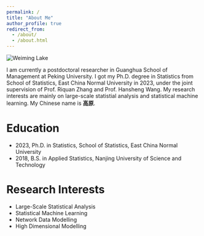 ```yaml
---
permalink: /
title: "About Me"
author_profile: true
redirect_from: 
  - /about/
  - /about.html
---
```

![Weiming Lake](../images/webpage.jpg)


I am currently a postdoctoral researcher in Guanghua School of Management at Peking University. I got my Ph.D. degree in Statistics from School of Statistics, East China Normal University in 2023, under the joint supervision of Prof. Riquan Zhang and Prof. Hansheng Wang. My research interests are mainly on large-scale statistial analysis and statistical machine learning. My Chinese name is **高原**.


# Education

- 2023, Ph.D. in Statistics, School of Statistics, East China Normal University
- 2018, B.S. in Applied Statistics, Nanjing University of Science and Technology

# Research Interests

- Large-Scale Statistical Analysis
- Statistical Machine Learning
- Network Data Modelling
- High Dimensional Modelling

